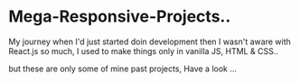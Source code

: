# Mega-Responsive-Projects..
My journey when I'd just started doin development then I wasn't aware with React.js so much, I used to make things only in vanilla JS, HTML & CSS..

but these are only some of mine past projects,  Have a look ...

